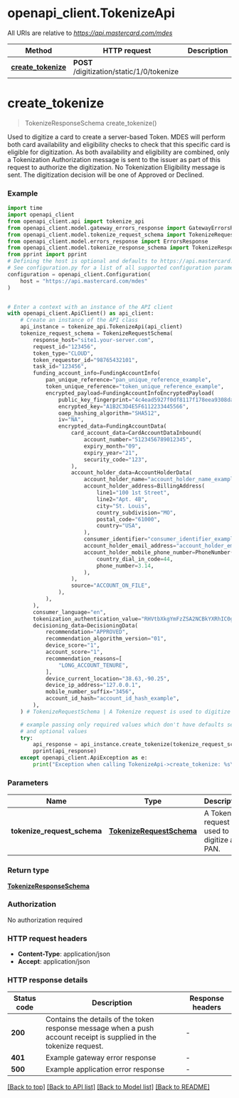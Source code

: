 # openapi_client.TokenizeApi

All URIs are relative to *https://api.mastercard.com/mdes*

Method | HTTP request | Description
------------- | ------------- | -------------
[**create_tokenize**](TokenizeApi.md#create_tokenize) | **POST** /digitization/static/1/0/tokenize | 


# **create_tokenize**
> TokenizeResponseSchema create_tokenize()



Used to digitize a card to create a server-based Token. MDES will perform both card availability and eligibility checks to check that this specific card is eligible for digitization. As both availability and eligibility are combined, only a Tokenization Authorization message is sent to the issuer as part of this request to authorize the digitization. No Tokenization Eligibility message is sent. The digitization decision will be one of Approved or Declined. 

### Example

```python
import time
import openapi_client
from openapi_client.api import tokenize_api
from openapi_client.model.gateway_errors_response import GatewayErrorsResponse
from openapi_client.model.tokenize_request_schema import TokenizeRequestSchema
from openapi_client.model.errors_response import ErrorsResponse
from openapi_client.model.tokenize_response_schema import TokenizeResponseSchema
from pprint import pprint
# Defining the host is optional and defaults to https://api.mastercard.com/mdes
# See configuration.py for a list of all supported configuration parameters.
configuration = openapi_client.Configuration(
    host = "https://api.mastercard.com/mdes"
)


# Enter a context with an instance of the API client
with openapi_client.ApiClient() as api_client:
    # Create an instance of the API class
    api_instance = tokenize_api.TokenizeApi(api_client)
    tokenize_request_schema = TokenizeRequestSchema(
        response_host="site1.your-server.com",
        request_id="123456",
        token_type="CLOUD",
        token_requestor_id="98765432101",
        task_id="123456",
        funding_account_info=FundingAccountInfo(
            pan_unique_reference="pan_unique_reference_example",
            token_unique_reference="token_unique_reference_example",
            encrypted_payload=FundingAccountInfoEncryptedPayload(
                public_key_fingerprint="4c4ead5927f0df8117f178eea9308daa58e27c2b",
                encrypted_key="A1B2C3D4E5F6112233445566",
                oaep_hashing_algorithm="SHA512",
                iv="NA",
                encrypted_data=FundingAccountData(
                    card_account_data=CardAccountDataInbound(
                        account_number="5123456789012345",
                        expiry_month="09",
                        expiry_year="21",
                        security_code="123",
                    ),
                    account_holder_data=AccountHolderData(
                        account_holder_name="account_holder_name_example",
                        account_holder_address=BillingAddress(
                            line1="100 1st Street",
                            line2="Apt. 4B",
                            city="St. Louis",
                            country_subdivision="MO",
                            postal_code="61000",
                            country="USA",
                        ),
                        consumer_identifier="consumer_identifier_example",
                        account_holder_email_address="account_holder_email_address_example",
                        account_holder_mobile_phone_number=PhoneNumber(
                            country_dial_in_code=44,
                            phone_number=3.14,
                        ),
                    ),
                    source="ACCOUNT_ON_FILE",
                ),
            ),
        ),
        consumer_language="en",
        tokenization_authentication_value="RHVtbXkgYmFzZSA2NCBkYXRhIC0gdGhpcyBpcyBub3QgYSByZWFsIFRBViBleGFtcGxl",
        decisioning_data=DecisioningData(
            recommendation="APPROVED",
            recommendation_algorithm_version="01",
            device_score="1",
            account_score="1",
            recommendation_reasons=[
                "LONG_ACCOUNT_TENURE",
            ],
            device_current_location="38.63,-90.25",
            device_ip_address="127.0.0.1",
            mobile_number_suffix="3456",
            account_id_hash="account_id_hash_example",
        ),
    ) # TokenizeRequestSchema | A Tokenize request is used to digitize a PAN.  (optional)

    # example passing only required values which don't have defaults set
    # and optional values
    try:
        api_response = api_instance.create_tokenize(tokenize_request_schema=tokenize_request_schema)
        pprint(api_response)
    except openapi_client.ApiException as e:
        print("Exception when calling TokenizeApi->create_tokenize: %s\n" % e)
```


### Parameters

Name | Type | Description  | Notes
------------- | ------------- | ------------- | -------------
 **tokenize_request_schema** | [**TokenizeRequestSchema**](TokenizeRequestSchema.md)| A Tokenize request is used to digitize a PAN.  | [optional]

### Return type

[**TokenizeResponseSchema**](TokenizeResponseSchema.md)

### Authorization

No authorization required

### HTTP request headers

 - **Content-Type**: application/json
 - **Accept**: application/json


### HTTP response details
| Status code | Description | Response headers |
|-------------|-------------|------------------|
**200** | Contains the details of the token response message when a push account receipt is supplied in the tokenize request.  |  -  |
**401** | Example gateway error response  |  -  |
**500** | Example application error response  |  -  |

[[Back to top]](#) [[Back to API list]](../README.md#documentation-for-api-endpoints) [[Back to Model list]](../README.md#documentation-for-models) [[Back to README]](../README.md)

